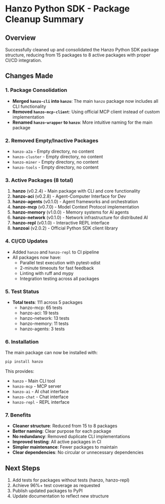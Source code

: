 # Hanzo Python SDK - Package Cleanup Summary

## Overview
Successfully cleaned up and consolidated the Hanzo Python SDK package structure, reducing from 15 packages to 8 active packages with proper CI/CD integration.

## Changes Made

### 1. Package Consolidation
- **Merged `hanzo-cli` into `hanzo`**: The main `hanzo` package now includes all CLI functionality
- **Removed `hanzo-mcp-client`**: Using official MCP client instead of custom implementation
- **Renamed `hanzo-wrapper` to `hanzo`**: More intuitive naming for the main package

### 2. Removed Empty/Inactive Packages
- `hanzo-a2a` - Empty directory, no content
- `hanzo-cluster` - Empty directory, no content  
- `hanzo-miner` - Empty directory, no content
- `hanzo-tools` - Empty directory, no content

### 3. Active Packages (8 total)
1. **hanzo** (v0.2.4) - Main package with CLI and core functionality
2. **hanzo-aci** (v0.2.8) - Agent-Computer Interface for Dev
3. **hanzo-agents** (v0.1.0) - Agent frameworks and orchestration
4. **hanzo-mcp** (v0.7.0) - Model Context Protocol implementation
5. **hanzo-memory** (v1.0.0) - Memory systems for AI agents
6. **hanzo-network** (v0.1.0) - Network infrastructure for distributed AI
7. **hanzo-repl** (v0.1.0) - Interactive REPL interface
8. **hanzoai** (v2.0.2) - Official Python SDK client library

### 4. CI/CD Updates
- Added `hanzo` and `hanzo-repl` to CI pipeline
- All packages now have:
  - Parallel test execution with pytest-xdist
  - 2-minute timeouts for fast feedback
  - Linting with ruff and mypy
  - Integration testing across all packages

### 5. Test Status
- **Total tests**: 111 across 5 packages
  - hanzo-mcp: 65 tests
  - hanzo-aci: 19 tests  
  - hanzo-network: 13 tests
  - hanzo-memory: 11 tests
  - hanzo-agents: 3 tests

### 6. Installation
The main package can now be installed with:
```bash
pip install hanzo
```

This provides:
- `hanzo` - Main CLI tool
- `hanzo-mcp` - MCP server
- `hanzo-ai` - AI chat interface  
- `hanzo-chat` - Chat interface
- `hanzo-repl` - REPL interface

### 7. Benefits
- **Cleaner structure**: Reduced from 15 to 8 packages
- **Better naming**: Clear purpose for each package
- **No redundancy**: Removed duplicate CLI implementations
- **Improved testing**: All active packages in CI
- **Simpler maintenance**: Fewer packages to maintain
- **Clear dependencies**: No circular or unnecessary dependencies

## Next Steps
1. Add tests for packages without tests (hanzo, hanzo-repl)
2. Achieve 96%+ test coverage as requested
3. Publish updated packages to PyPI
4. Update documentation to reflect new structure